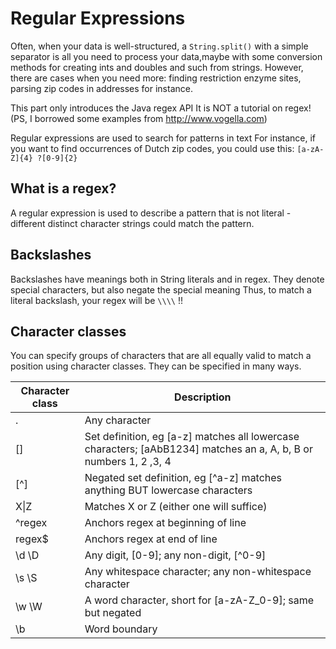 # Regular Expressions

Often, when your data is well-structured, a `String.split()` with a simple separator is all you need to process your data,maybe with some conversion methods for creating ints and doubles and such from strings. However, there are cases when you need more: finding restriction enzyme sites, parsing zip codes in addresses for instance.

This part only introduces the Java regex API
It is NOT a tutorial on regex!
(PS, I borrowed some examples from http://www.vogella.com)

Regular expressions are used to search for patterns in text
For instance, if you want to find occurrences of Dutch zip codes, you could use this: `[a-zA-Z]{4} ?[0-9]{2}`


## What is a regex?

A regular expression is used to describe a pattern that is not literal - different distinct character strings could match the pattern. 

## Backslashes

Backslashes have meanings both in String literals and in regex. They denote special characters, but also negate the special meaning
Thus, to match a literal backslash, your regex will be `\\\\` !! 

## Character classes

You can specify groups of characters that are all equally valid to match a position using character classes. They can be specified in many ways.

| Character class | Description                                                                                                        |
|-----------------|--------------------------------------------------------------------------------------------------------------------|
| .               | Any character                                                                                                      |
| []              | Set definition, eg [a-z] matches all lowercase characters;  [aAbB1234] matches an a, A, b, B or numbers 1, 2 ,3, 4 |
| [&#94;]             | Negated set definition, eg [&#94;a-z] matches anything BUT lowercase characters                                        |
| X&#124;Z             | Matches X or Z (either one will suffice)                                                                           |
| &#94;regex          | Anchors regex at beginning of line                                                                                 |
| regex$          | Anchors regex at end of line                                                                                       |
| \d \D           | Any digit, [0-9];  any non-digit, [&#94;0-9]                                                                           |
| \s \S           | Any whitespace character;  any non-whitespace character                                                            |
| \w \W           | A word character, short for [a-zA-Z_0-9];  same but negated                                                        |
| \b              | Word boundary                                                                                                      |


